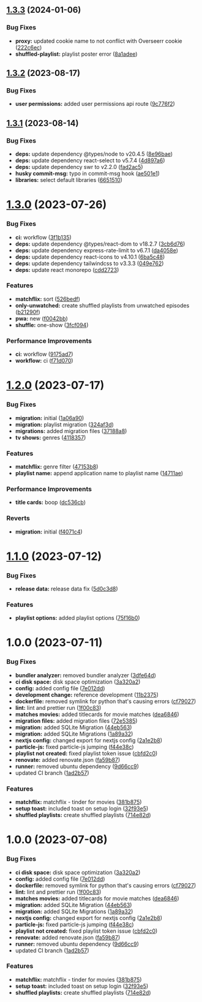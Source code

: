 ## [1.3.3](https://github.com/DouwJacobs/plex-shuffler/compare/v1.3.2...v1.3.3) (2024-01-06)


### Bug Fixes

* **proxy:** updated cookie name to not conflict with Overseerr cookie ([222c6ec](https://github.com/DouwJacobs/plex-shuffler/commit/222c6ecbd8a046e84d6d66b96ef99fcfa234ec46))
* **shuffled-playlist:** playlist poster error ([8a1adee](https://github.com/DouwJacobs/plex-shuffler/commit/8a1adeebf6eb38a6ec078e765bcf9dc1f2080b07))

## [1.3.2](https://github.com/DouwJacobs/plex-shuffler/compare/v1.3.1...v1.3.2) (2023-08-17)


### Bug Fixes

* **user permissions:** added user permissions api route ([9c776f2](https://github.com/DouwJacobs/plex-shuffler/commit/9c776f23604b753522c5123857ff8dfee60fd8bc))

## [1.3.1](https://github.com/DouwJacobs/plex-shuffler/compare/v1.3.0...v1.3.1) (2023-08-14)


### Bug Fixes

* **deps:** update dependency @types/node to v20.4.5 ([8e96bae](https://github.com/DouwJacobs/plex-shuffler/commit/8e96bae63f3a690b5539e11e721c0843850b7da7))
* **deps:** update dependency react-select to v5.7.4 ([4d897a6](https://github.com/DouwJacobs/plex-shuffler/commit/4d897a695e0248a14d6c2a003309ea40010d275f))
* **deps:** update dependency swr to v2.2.0 ([fad2ac5](https://github.com/DouwJacobs/plex-shuffler/commit/fad2ac539142d002eefd5fe7e25ec11ff5961b2a))
* **husky commit-msg:** typo in commit-msg hook ([ae501e1](https://github.com/DouwJacobs/plex-shuffler/commit/ae501e10304cecc8ae8ba80c7e43dbe94533a792))
* **libraries:** select default libraries ([6651510](https://github.com/DouwJacobs/plex-shuffler/commit/6651510968fbe53ae47a283deb3adf18dbc7403a))

# [1.3.0](https://github.com/DouwJacobs/plex-shuffler/compare/v1.2.0...v1.3.0) (2023-07-26)


### Bug Fixes

* **ci:** workflow ([3f1b135](https://github.com/DouwJacobs/plex-shuffler/commit/3f1b135ddcfe0a98ceba3655775233420a2ad1b0))
* **deps:** update dependency @types/react-dom to v18.2.7 ([3cb6d76](https://github.com/DouwJacobs/plex-shuffler/commit/3cb6d76a5742264a4b4904aeb7a41036d2464939))
* **deps:** update dependency express-rate-limit to v6.7.1 ([da4058e](https://github.com/DouwJacobs/plex-shuffler/commit/da4058ed42e80133d04988a61e25f2d3bab7c3e8))
* **deps:** update dependency react-icons to v4.10.1 ([6ba5c48](https://github.com/DouwJacobs/plex-shuffler/commit/6ba5c48ddfea86326e9bd1acd4963bec353be479))
* **deps:** update dependency tailwindcss to v3.3.3 ([049e762](https://github.com/DouwJacobs/plex-shuffler/commit/049e7621ba946316b9e47eecf1b82128825b76f9))
* **deps:** update react monorepo ([cdd2723](https://github.com/DouwJacobs/plex-shuffler/commit/cdd2723a9b240b7605a62e9480c5b71ccfc0b931))


### Features

* **matchflix:** sort ([526bedf](https://github.com/DouwJacobs/plex-shuffler/commit/526bedf1d051c8c0e246a7b1f6cab0e9b148242c))
* **only-unwatched:** create shuffled playlists from unwatched episodes ([b21290f](https://github.com/DouwJacobs/plex-shuffler/commit/b21290fd317d0dc3b857a84f0ef85bd26eae71a2))
* **pwa:** new ([f0042bb](https://github.com/DouwJacobs/plex-shuffler/commit/f0042bb1c3b06762932e7ed442d47693c44ab9be))
* **shuffle:** one-show ([3fcf094](https://github.com/DouwJacobs/plex-shuffler/commit/3fcf0941fdcceef022455cd67eb8aa8856169b0a))


### Performance Improvements

* **ci:** workflow ([9175ad7](https://github.com/DouwJacobs/plex-shuffler/commit/9175ad7e0ebc2662eb56ead8c53b0ab21b324d33))
* **workflow:** ci ([f71d070](https://github.com/DouwJacobs/plex-shuffler/commit/f71d070d7341f22d8a93a9e23ea415cd059feb7c))

# [1.2.0](https://github.com/DouwJacobs/plex-shuffler/compare/v1.1.0...v1.2.0) (2023-07-17)


### Bug Fixes

* **migration:** initial ([1a06a90](https://github.com/DouwJacobs/plex-shuffler/commit/1a06a9063c36ed9dbf7eef2e851d760f462fd1d0))
* **migration:** playlist migration ([324af3d](https://github.com/DouwJacobs/plex-shuffler/commit/324af3d01f6726f13019cde7f51f6974b41e84d0))
* **migrations:** added migration files ([37188a8](https://github.com/DouwJacobs/plex-shuffler/commit/37188a8601ec864043b5cdc0561f9b629938d099))
* **tv shows:** genres ([4118357](https://github.com/DouwJacobs/plex-shuffler/commit/4118357a8cac35e426d9a8865f7d5453d57ed2ba))


### Features

* **matchflix:** genre filter ([47153b8](https://github.com/DouwJacobs/plex-shuffler/commit/47153b8e093ee59cf338ca9b71075ba394d83fb9))
* **playlist name:** append application name to playlist name ([14711ae](https://github.com/DouwJacobs/plex-shuffler/commit/14711ae528620974700887873992ccbcc009f4a5))


### Performance Improvements

* **title cards:** boop ([dc536cb](https://github.com/DouwJacobs/plex-shuffler/commit/dc536cbac17c77715acab96781e96617efbe47fc))


### Reverts

* **migration:** initial ([f4071c4](https://github.com/DouwJacobs/plex-shuffler/commit/f4071c40a6effe99edb19c148d115cf04b771c06))

# [1.1.0](https://github.com/DouwJacobs/plex-shuffler/compare/v1.0.0...v1.1.0) (2023-07-12)


### Bug Fixes

* **release data:** release data fix ([5d0c3d8](https://github.com/DouwJacobs/plex-shuffler/commit/5d0c3d8a7f998cb5f91489c1f01aaf81c72d5dba))


### Features

* **playlist options:** added playlist options ([75f16b0](https://github.com/DouwJacobs/plex-shuffler/commit/75f16b0612eb3ed5dd8faa007ced45d197f0d46f))

# 1.0.0 (2023-07-11)


### Bug Fixes

* **bundler analyzer:** removed bundler analyzer ([3dfe64d](https://github.com/DouwJacobs/plex-shuffler/commit/3dfe64d35fe490b1b3c9ebf391a7f650ca27c0c4))
* **ci disk space:** disk space optimization ([3a320a2](https://github.com/DouwJacobs/plex-shuffler/commit/3a320a202671eb468b39f550d0e2d656d1124029))
* **config:** added config file ([7e012dd](https://github.com/DouwJacobs/plex-shuffler/commit/7e012ddb240b0301586dc03513b645078c8457e0))
* **development change:** reference development ([11b2375](https://github.com/DouwJacobs/plex-shuffler/commit/11b2375d6d5ab37838ba3479171920a576604a19))
* **dockerfile:** removed symlink for python that's causing errors ([cf79027](https://github.com/DouwJacobs/plex-shuffler/commit/cf790274a4737e43c461ad0bffd8ae6d3226ace9))
* **lint:** lint and prettier run ([1f00c83](https://github.com/DouwJacobs/plex-shuffler/commit/1f00c83c618519ec14f1556957cd39bc3e7d9784))
* **matches movies:** added titlecards for movie matches ([dea6846](https://github.com/DouwJacobs/plex-shuffler/commit/dea68466a92c1adee7d87afcc5650acf3c0c64cf))
* **migration files:** added migration files ([72e5385](https://github.com/DouwJacobs/plex-shuffler/commit/72e5385c5eaaeaaae82329681ce8e3b86b6e66bc))
* **migration:** added SQLite Migration ([44eb563](https://github.com/DouwJacobs/plex-shuffler/commit/44eb563d76c0986564c8e77cc5be3abd83c7d469))
* **migration:** added SQLite Migrations ([1a89a32](https://github.com/DouwJacobs/plex-shuffler/commit/1a89a3246502d329391c9a1909532957a8db3fea))
* **nextjs config:** changed export for nextjs config ([2a1e2b8](https://github.com/DouwJacobs/plex-shuffler/commit/2a1e2b8b0f3c0d4df0a3a1c429b77b3fe4eb0883))
* **particle-js:** fixed particle-js jumping ([f44e38c](https://github.com/DouwJacobs/plex-shuffler/commit/f44e38c96a0851488087d7fc78c00078966f46de))
* **playlist not created:** fixed playlist token issue ([cbfd2c0](https://github.com/DouwJacobs/plex-shuffler/commit/cbfd2c0788acf61b4bd30d6fac3da909037de22f))
* **renovate:** added renovate.json ([fa59b87](https://github.com/DouwJacobs/plex-shuffler/commit/fa59b87230e60986f7c8e7b928121dce0e3dbfa0))
* **runner:** removed ubuntu dependency ([9d66cc9](https://github.com/DouwJacobs/plex-shuffler/commit/9d66cc9a12ad5bb45b6b3f3bc28c03784481b69b))
* updated CI branch ([1ad2b57](https://github.com/DouwJacobs/plex-shuffler/commit/1ad2b57c7585c2815895f2e08b76e10a92cb4182))


### Features

* **matchflix:** matchflix - tinder for movies ([381b875](https://github.com/DouwJacobs/plex-shuffler/commit/381b875b0dc07be5d9e592a3d24c5e598baf26db))
* **setup toast:** included toast on setup login ([32f93e5](https://github.com/DouwJacobs/plex-shuffler/commit/32f93e50ff1c75aabd38f1225b2196bc01de467c))
* **shuffled playlists:** create shuffled playlists ([714e82d](https://github.com/DouwJacobs/plex-shuffler/commit/714e82d5f542fffb568de4493ff03763bae3393f))

# 1.0.0 (2023-07-08)


### Bug Fixes

* **ci disk space:** disk space optimization ([3a320a2](https://github.com/DouwJacobs/plex-shuffler/commit/3a320a202671eb468b39f550d0e2d656d1124029))
* **config:** added config file ([7e012dd](https://github.com/DouwJacobs/plex-shuffler/commit/7e012ddb240b0301586dc03513b645078c8457e0))
* **dockerfile:** removed symlink for python that's causing errors ([cf79027](https://github.com/DouwJacobs/plex-shuffler/commit/cf790274a4737e43c461ad0bffd8ae6d3226ace9))
* **lint:** lint and prettier run ([1f00c83](https://github.com/DouwJacobs/plex-shuffler/commit/1f00c83c618519ec14f1556957cd39bc3e7d9784))
* **matches movies:** added titlecards for movie matches ([dea6846](https://github.com/DouwJacobs/plex-shuffler/commit/dea68466a92c1adee7d87afcc5650acf3c0c64cf))
* **migration:** added SQLite Migration ([44eb563](https://github.com/DouwJacobs/plex-shuffler/commit/44eb563d76c0986564c8e77cc5be3abd83c7d469))
* **migration:** added SQLite Migrations ([1a89a32](https://github.com/DouwJacobs/plex-shuffler/commit/1a89a3246502d329391c9a1909532957a8db3fea))
* **nextjs config:** changed export for nextjs config ([2a1e2b8](https://github.com/DouwJacobs/plex-shuffler/commit/2a1e2b8b0f3c0d4df0a3a1c429b77b3fe4eb0883))
* **particle-js:** fixed particle-js jumping ([f44e38c](https://github.com/DouwJacobs/plex-shuffler/commit/f44e38c96a0851488087d7fc78c00078966f46de))
* **playlist not created:** fixed playlist token issue ([cbfd2c0](https://github.com/DouwJacobs/plex-shuffler/commit/cbfd2c0788acf61b4bd30d6fac3da909037de22f))
* **renovate:** added renovate.json ([fa59b87](https://github.com/DouwJacobs/plex-shuffler/commit/fa59b87230e60986f7c8e7b928121dce0e3dbfa0))
* **runner:** removed ubuntu dependency ([9d66cc9](https://github.com/DouwJacobs/plex-shuffler/commit/9d66cc9a12ad5bb45b6b3f3bc28c03784481b69b))
* updated CI branch ([1ad2b57](https://github.com/DouwJacobs/plex-shuffler/commit/1ad2b57c7585c2815895f2e08b76e10a92cb4182))


### Features

* **matchflix:** matchflix - tinder for movies ([381b875](https://github.com/DouwJacobs/plex-shuffler/commit/381b875b0dc07be5d9e592a3d24c5e598baf26db))
* **setup toast:** included toast on setup login ([32f93e5](https://github.com/DouwJacobs/plex-shuffler/commit/32f93e50ff1c75aabd38f1225b2196bc01de467c))
* **shuffled playlists:** create shuffled playlists ([714e82d](https://github.com/DouwJacobs/plex-shuffler/commit/714e82d5f542fffb568de4493ff03763bae3393f))
